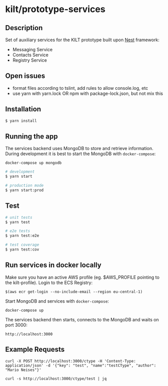 # kilt/prototype-services

## Description

Set of auxiliary services for the KILT prototype built upon [Nest](https://github.com/nestjs/nest) framework:

* Messaging Service
* Contacts Service
* Registry Service

## Open issues

- format files according to tslint, add rules to allow console.log, etc
- use yarn with yarn.lock OR npm with package-lock.json, but not mix this

## Installation

```bash
$ yarn install
```

## Running the app

The services backend uses MongoDB to store and retrieve information. During development it is best to start the MongoDB with `docker-compose`:
```
docker-compose up mongodb
```


```bash
# development
$ yarn start

# production mode
$ yarn start:prod
```

## Test

```bash
# unit tests
$ yarn test

# e2e tests
$ yarn test:e2e

# test coverage
$ yarn test:cov
```

## Run services in docker locally

Make sure you have an active AWS profile (eg. $AWS_PROFILE pointing to the kilt-profile).
Login to the ECS Registry:

```
$(aws ecr get-login --no-include-email --region eu-central-1)
```

Start MongoDB and services with `docker-compose`:

```
docker-compose up
```

The services backend then starts, connects to the MongoDB and waits on port 3000:

```
http://localhost:3000
```


## Example Requests

```
curl -X POST http://localhost:3000/ctype -H 'Content-Type: application/json' -d '{"key": "test", "name":"testCType", "author": "Mario Neises"}'

curl -s http://localhost:3000/ctype/test | jq
```